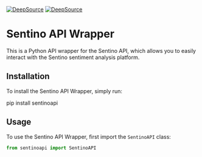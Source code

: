 [![DeepSource](https://app.deepsource.com/gh/andrewtryder/python-sentino-api.svg/?label=active+issues&show_trend=true&token=jp4jJmSRszdbwq7I5j1q1gvG)](https://app.deepsource.com/gh/andrewtryder/python-sentino-api/?ref=repository-badge) [![DeepSource](https://app.deepsource.com/gh/andrewtryder/python-sentino-api.svg/?label=resolved+issues&show_trend=true&token=jp4jJmSRszdbwq7I5j1q1gvG)](https://app.deepsource.com/gh/andrewtryder/python-sentino-api/?ref=repository-badge)
# Sentino API Wrapper

This is a Python API wrapper for the Sentino API, which allows you to easily interact with the Sentino sentiment analysis platform.

## Installation

To install the Sentino API Wrapper, simply run:

pip install sentinoapi

## Usage

To use the Sentino API Wrapper, first import the `SentinoAPI` class:

```python
from sentinoapi import SentinoAPI